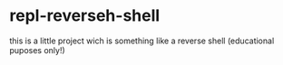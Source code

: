 # repl-reverseh-shell
this is a little project wich is something like a reverse shell (educational puposes only!)
